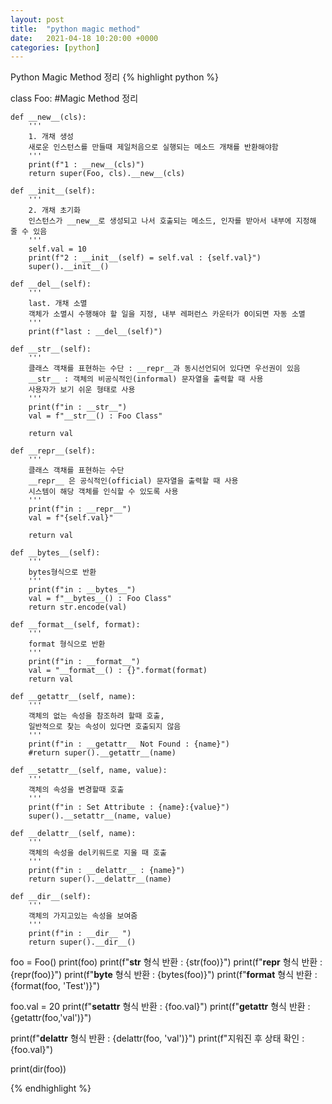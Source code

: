 ```yaml
---
layout: post
title:  "python magic method"
date:   2021-04-18 10:20:00 +0000
categories: [python]
---
```

Python Magic Method 정리
{% highlight python %}

class Foo:
    #Magic Method 정리
    
    def __new__(cls):
        '''
        1. 개채 생성
        새로운 인스턴스를 만들때 제일처음으로 실행되는 메소드 개채를 반환해야함
        '''
        print(f"1 : __new__(cls)")
        return super(Foo, cls).__new__(cls)

    def __init__(self):
        '''
        2. 개채 초기화
        인스턴스가 __new__로 생성되고 나서 호출되는 메소드, 인자를 받아서 내부에 지정해 줄 수 있음
        '''
        self.val = 10
        print(f"2 : __init__(self) = self.val : {self.val}")
        super().__init__()

    def __del__(self):
        '''
        last. 개채 소멸
        객체가 소멸시 수행해야 할 일을 지정, 내부 레퍼런스 카운터가 0이되면 자동 소멸
        '''
        print(f"last : __del__(self)")
    
    def __str__(self):
        '''
        클래스 객채를 표현하는 수단 : __repr__과 동시선언되어 있다면 우선권이 있음
        __str__ : 객체의 비공식적인(informal) 문자열을 출력할 때 사용
        사용자가 보기 쉬운 형태로 사용
        '''
        print(f"in : __str__")
        val = f"__str__() : Foo Class"
        
        return val

    def __repr__(self):
        '''
        클래스 객채를 표현하는 수단
        __repr__ 은 공식적인(official) 문자열을 출력할 때 사용
        시스템이 해당 객체를 인식할 수 있도록 사용
        '''
        print(f"in : __repr__")
        val = f"{self.val}"
        
        return val

    def __bytes__(self):
        '''
        bytes형식으로 반환
        '''
        print(f"in : __bytes__")
        val = f"__bytes__() : Foo Class"
        return str.encode(val)

    def __format__(self, format):
        '''
        format 형식으로 반환
        '''
        print(f"in : __format__")
        val = "__format__() : {}".format(format)
        return val

    def __getattr__(self, name):
        '''
        객체의 없는 속성을 참조하려 할때 호출, 
        일반적으로 찾는 속성이 있다면 호출되지 않음
        '''
        print(f"in : __getattr__ Not Found : {name}")
        #return super().__getattr__(name)

    def __setattr__(self, name, value):
        '''
        객체의 속성을 변경할때 호출
        '''
        print(f"in : Set Attribute : {name}:{value}")
        super().__setattr__(name, value)
        
    def __delattr__(self, name):
        '''
        객체의 속성을 del키워드로 지울 때 호출
        '''
        print(f"in : __delattr__ : {name}")
        return super().__delattr__(name)
    
    def __dir__(self):
        '''
        객체의 가지고있는 속성을 보여줌
        '''
        print(f"in : __dir__ ")
        return super().__dir__()



foo = Foo()
print(foo)
print(f"__str__ 형식 반환 : {str(foo)}")
print(f"__repr__ 형식 반환 : {repr(foo)}")
print(f"__byte__ 형식 반환 : {bytes(foo)}")
print(f"__format__ 형식 반환 : {format(foo, 'Test')}")

foo.val = 20
print(f"__setattr__ 형식 반환 : {foo.val}")
print(f"__getattr__ 형식 반환 : {getattr(foo,'val')}")

print(f"__delattr__ 형식 반환 : {delattr(foo, 'val')}")
print(f"지워진 후 상태 확인 : {foo.val}")

print(dir(foo))

{% endhighlight %}
